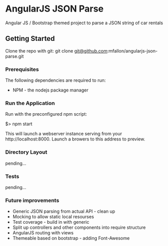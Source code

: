 # AngularJS JSON Parse
Angular JS / Bootstrap themed project to parse a JSON string of car rentals

## Getting Started
Clone the repo with git:
git clone git@github.com:mfallon/angularjs-json-parse.git

### Prerequisites
The following dependencies are required to run:

 * NPM - the nodejs package manager

### Run the Application
Run with the preconfigured npm script:

$> npm start

This will launch a webserver instance serving from your http://localhost:8000. Launch a browers to this address to preview.

### Directory Layout
pending...

### Tests
pending...


### Future improvements

 * Generic JSON parsing from actual API - clean up
 * Mocking to allow static local resourses
 * Test coverage - build in with generic
 * Split up controllers and other components into require structure
 * AngularJS routing with views
 * Themeable based on bootstrap - adding Font-Awesome
